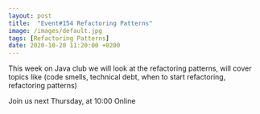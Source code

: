 ```yaml
---
layout: post
title:  "Event#154 Refactoring Patterns"
image: /images/default.jpg
tags: [Refactoring Patterns]
date: 2020-10-20 11:20:00 +0200
---
```


This week on Java club we will look at the refactoring patterns, will cover topics like (code smells, technical debt, when to start refactoring, refactoring patterns)[]()

Join us next Thursday, at 10:00 Online